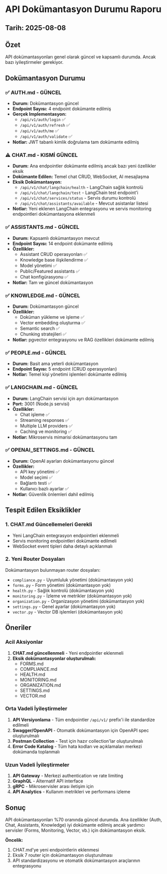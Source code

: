 # API Dokümantasyon Durumu Raporu

## Tarih: 2025-08-08

## Özet
API dokümantasyonları genel olarak güncel ve kapsamlı durumda. Ancak bazı iyileştirmeler gerekiyor.

## Dokümantasyon Durumu

### ✅ AUTH.md - **GÜNCEL**
- **Durum:** Dokümantasyon güncel
- **Endpoint Sayısı:** 4 endpoint dokümante edilmiş
- **Gerçek Implementasyon:** 
  - `/api/v1/auth/login` ✅
  - `/api/v1/auth/refresh` ✅
  - `/api/v1/auth/me` ✅
  - `/api/v1/auth/validate` ✅
- **Notlar:** JWT tabanlı kimlik doğrulama tam dokümante edilmiş

### ⚠️ CHAT.md - **KISMİ GÜNCEL**
- **Durum:** Ana endpointler dokümante edilmiş ancak bazı yeni özellikler eksik
- **Dokümante Edilen:** Temel chat CRUD, WebSocket, AI mesajlaşma
- **Eksik Dokümantasyon:**
  - `/api/v1/chat/langchain/health` - LangChain sağlık kontrolü
  - `/api/v1/chat/langchain/test` - LangChain test endpoint'i
  - `/api/v1/chat/services/status` - Servis durumu kontrolü
  - `/api/v1/chat/assistants/available` - Mevcut asistanlar listesi
- **Notlar:** Yeni eklenen LangChain entegrasyonu ve servis monitoring endpointleri dokümantasyona eklenmeli

### ✅ ASSISTANTS.md - **GÜNCEL**
- **Durum:** Kapsamlı dokümantasyon mevcut
- **Endpoint Sayısı:** 14 endpoint dokümante edilmiş
- **Özellikler:**
  - Assistant CRUD operasyonları ✅
  - Knowledge base ilişkilendirme ✅
  - Model yönetimi ✅
  - Public/Featured assistants ✅
  - Chat konfigürasyonu ✅
- **Notlar:** Tam ve güncel dokümantasyon

### ✅ KNOWLEDGE.md - **GÜNCEL**
- **Durum:** Dokümantasyon güncel
- **Özellikler:**
  - Doküman yükleme ve işleme ✅
  - Vector embedding oluşturma ✅
  - Semantic search ✅
  - Chunking stratejileri ✅
- **Notlar:** pgvector entegrasyonu ve RAG özellikleri dokümante edilmiş

### ✅ PEOPLE.md - **GÜNCEL**
- **Durum:** Basit ama yeterli dokümantasyon
- **Endpoint Sayısı:** 5 endpoint (CRUD operasyonları)
- **Notlar:** Temel kişi yönetimi işlemleri dokümante edilmiş

### ✅ LANGCHAIN.md - **GÜNCEL**
- **Durum:** LangChain servisi için ayrı dokümantasyon
- **Port:** 3001 (Node.js servisi)
- **Özellikler:**
  - Chat işleme ✅
  - Streaming responses ✅
  - Multiple LLM providers ✅
  - Caching ve monitoring ✅
- **Notlar:** Mikroservis mimarisi dokümantasyonu tam

### ✅ OPENAI_SETTINGS.md - **GÜNCEL**
- **Durum:** OpenAI ayarları dokümantasyonu güncel
- **Özellikler:**
  - API key yönetimi ✅
  - Model seçimi ✅
  - Bağlantı testi ✅
  - Kullanıcı bazlı ayarlar ✅
- **Notlar:** Güvenlik önlemleri dahil edilmiş

## Tespit Edilen Eksiklikler

### 1. CHAT.md Güncellemeleri Gerekli
- Yeni LangChain entegrasyon endpointleri eklenmeli
- Servis monitoring endpointleri dokümante edilmeli
- WebSocket event tipleri daha detaylı açıklanmalı

### 2. Yeni Router Dosyaları
Dokümantasyon bulunmayan router dosyaları:
- `compliance.py` - Uyumluluk yönetimi (dokümantasyon yok)
- `forms.py` - Form yönetimi (dokümantasyon yok)
- `health.py` - Sağlık kontrolü (dokümantasyon yok)
- `monitoring.py` - İzleme ve metrikler (dokümantasyon yok)
- `organization.py` - Organizasyon yönetimi (dokümantasyon yok)
- `settings.py` - Genel ayarlar (dokümantasyon yok)
- `vector.py` - Vector DB işlemleri (dokümantasyon yok)

## Öneriler

### Acil Aksiyonlar
1. **CHAT.md güncellenmeli** - Yeni endpointler eklenmeli
2. **Eksik dokümantasyonlar oluşturulmalı:**
   - FORMS.md
   - COMPLIANCE.md
   - HEALTH.md
   - MONITORING.md
   - ORGANIZATION.md
   - SETTINGS.md
   - VECTOR.md

### Orta Vadeli İyileştirmeler
1. **API Versiyonlama** - Tüm endpointler `/api/v1/` prefix'i ile standardize edilmeli
2. **Swagger/OpenAPI** - Otomatik dokümantasyon için OpenAPI spec oluşturulmalı
3. **Postman Collection** - Test için hazır collection'lar oluşturulmalı
4. **Error Code Katalog** - Tüm hata kodları ve açıklamaları merkezi dokümanda toplanmalı

### Uzun Vadeli İyileştirmeler
1. **API Gateway** - Merkezi authentication ve rate limiting
2. **GraphQL** - Alternatif API interface
3. **gRPC** - Mikroservisler arası iletişim için
4. **API Analytics** - Kullanım metrikleri ve performans izleme

## Sonuç

API dokümantasyonları %70 oranında güncel durumda. Ana özellikler (Auth, Chat, Assistants, Knowledge) iyi dokümante edilmiş ancak yardımcı servisler (Forms, Monitoring, Vector, vb.) için dokümantasyon eksik. 

**Öncelik:** 
1. CHAT.md'ye yeni endpointlerin eklenmesi
2. Eksik 7 router için dokümantasyon oluşturulması
3. API standardizasyonu ve otomatik dokümantasyon araçlarının entegrasyonu